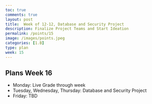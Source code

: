 ```yaml
---
toc: true
comments: true
layout: post
title:  Week of 12-12, Database and Security Project
description: Finalize Project Teams and Start Ideation
permalink: /points/15
image: /images/points.jpeg
categories: [1.B]
type: plan
week: 15
---
```


## Plans Week 16
- Monday: Live Grade through week
- Tuesday, Wednesday, Thursday: Database and Security Project
- Friday: TBD

